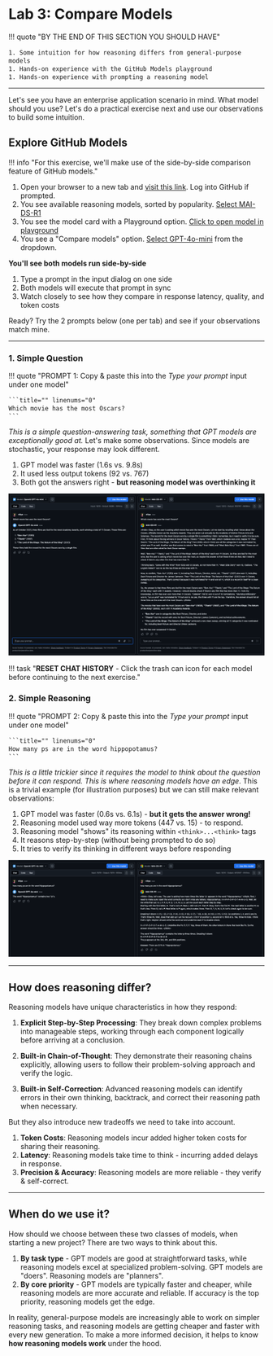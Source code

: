 # Lab 3: Compare Models

!!! quote "BY THE END OF THIS SECTION YOU SHOULD HAVE"

    1. Some intuition for how reasoning differs from general-purpose models
    1. Hands-on experience with the GitHub Models playground
    1. Hands-on experience with prompting a reasoning model

---

Let's see you have an enterprise application scenario in mind. What model should you use? Let's do a practical exercise next and use our observations to build some intuition.

## Explore GitHub Models

!!! info "For this exercise, we'll make use of the side-by-side comparison feature of GitHub models."

1. Open your browser to a new tab and [visit this link](https://github.com/marketplace?query=sort%3Apopularity&category=reasoning&task=chat-completion&type=models). Log into GitHub if prompted.
1. You see available reasoning models, sorted by popularity. [Select MAI-DS-R1](https://github.com/marketplace/models/azureml/MAI-DS-R1)
1. You see the model card with a Playground option. [Click to open model in playground](https://github.com/marketplace/models/azureml/MAI-DS-R1/playground)
1. You see a "Compare models" option. [Select GPT-4o-mini](https://github.com/marketplace/models/azureml/MAI-DS-R1/playground?compare_to=gpt-4o-mini) from the dropdown.

**You'll see both models run side-by-side**

1. Type a prompt in the input dialog on one side
1. Both models will execute that prompt in sync
1. Watch closely to see how they compare in response latency, quality, and token costs

Ready? Try the 2 prompts below (one per tab) and see if your observations match mine.

---

### 1. Simple Question

!!! quote "PROMPT 1: Copy & paste this into the _Type your prompt_ input under one model"

    ```title="" linenums="0"
    Which movie has the most Oscars?
    ```

_This is a simple question-answering task, something that GPT models are exceptionally good at._ Let's make some observations. Since models are stochastic, your response may look different.

1. GPT model was faster (1.6s vs. 9.8s)
1. It used less output tokens (92 vs. 767)
1. Both got the answers right - **but reasoning model was overthinking it**

![QA](./../assets/01-intro-github-qa.png)

!!! task "**RESET CHAT HISTORY** - Click the trash can icon for each model before continuing to the next exercise."

### 2. Simple Reasoning

!!! quote "PROMPT 2: Copy & paste this into the _Type your prompt_ input under one model"

    ```title="" linenums="0"
    How many ps are in the word hippopotamus?
    ```

_This is a little trickier since it requires the model to think about the question before it can respond. This is where reasoning models have an edge_. This is a trivial example (for illustration purposes) but we can still make relevant observations:

1. GPT model was faster (0.6s vs. 6.1s) - **but it gets the answer wrong!**
1. Reasoning model used way more tokens (447 vs. 15) - to respond.
1. Reasoning model "shows" its reasoning within `<think>...<think>` tags
1. It reasons step-by-step (without being prompted to do so)
1. It tries to verify its thinking in different ways before responding


![Think](./../assets/01-intro-github-reason.png)


---

## How does reasoning differ?

Reasoning models have unique characteristics in how they respond:

1. **Explicit Step-by-Step Processing**: They break down complex problems into manageable steps, working through each component logically before arriving at a conclusion.

2. **Built-in Chain-of-Thought**: They demonstrate their reasoning chains explicitly, allowing users to follow their problem-solving approach and verify the logic.

3. **Built-in Self-Correction**: Advanced reasoning models can identify errors in their own thinking, backtrack, and correct their reasoning path when necessary.

But they also introduce new tradeoffs we need to take into account.

1. **Token Costs**: Reasoning models incur added higher token costs for sharing their reasoning.
1. **Latency**: Reasoning models take time to think - incurring added delays in response.
1. **Precision & Accuracy**: Reasoning models are more reliable - they verify & self-correct.

---

## When do we use it?

How should we choose between these two classes of models, when starting a new project? There are two ways to think about this.

1. **By task type** - GPT models are good at straightforward tasks, while reasoning models excel at specialized problem-solving. GPT models are "doers". Reasoning models are "planners".
1. **By core priority** - GPT models are typically faster and cheaper, while reasoning models are more accurate and reliable. If accuracy is the top priority, reasoning models get the edge. 

In reality, general-purpose models are increasingly able to work on simpler reasoning tasks, and reasoning models are getting cheaper and faster with every new generation. To make a more informed decision, it helps to know **how reasoning models work** under the hood.